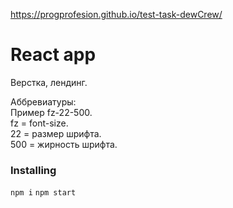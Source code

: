 https://progprofesion.github.io/test-task-dewCrew/
# React app
Верстка, лендинг.

Аббревиатуры:  
Пример fz-22-500.  
fz = font-size.  
22 = размер шрифта.  
500 = жирность шрифта.     


### Installing

`npm i`  `npm start`

